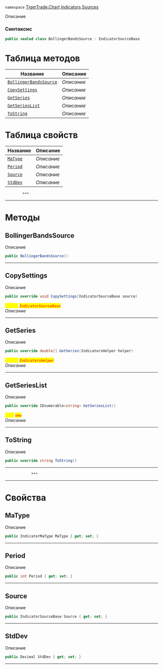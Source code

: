 
`namespace` [TigerTrade.Chart](../../../TigerTrade.Chart.md).[Indicators](../../../TigerTrade.Chart/Indicators.md).[Sources](../../../TigerTrade.Chart/Indicators/Sources.md)


Описание

### Синтаксис
```csharp
public sealed class BollingerBandsSource : IndicatorSourceBase
```


# Таблица методов
| Название | Описание |
| --- | --- |
| [`BollingerBandsSource`](./BollingerBandsSource.cs/Методы/BollingerBandsSource.md) | *Описание* |
| [`CopySettings`](./BollingerBandsSource.cs/Методы/CopySettings.md) | *Описание* |
| [`GetSeries`](./BollingerBandsSource.cs/Методы/GetSeries.md) | *Описание* |
| [`GetSeriesList`](./BollingerBandsSource.cs/Методы/GetSeriesList.md) | *Описание* |
| [`ToString`](./BollingerBandsSource.cs/Методы/ToString.md) | *Описание* |

# Таблица свойств
| Название | Описание |
| --- | --- |
| [`MaType`](./BollingerBandsSource.cs/Свойства/MaType.md) | *Описание* |
| [`Period`](./BollingerBandsSource.cs/Свойства/Period.md) | *Описание* |
| [`Source`](./BollingerBandsSource.cs/Свойства/Source.md) | *Описание* |
| [`StdDev`](./BollingerBandsSource.cs/Свойства/StdDev.md) | *Описание* |




            ***
  ***
  # Методы

## BollingerBandsSource
Описание

```csharp
public BollingerBandsSource()
```

***                

## CopySettings
Описание

```csharp
public override void CopySettings(IndicatorSourceBase source)
```

<mark style="color:yellow;">`source`</mark> <mark style="color:red;">*`IndicatorSourceBase`*</mark>  
 *Описание*  


***                

## GetSeries
Описание

```csharp
public override double[] GetSeries(IndicatorsHelper helper)
```
<mark style="color:yellow;">`helper`</mark> <mark style="color:red;">*`IndicatorsHelper`*</mark>  
 *Описание*  


***                

## GetSeriesList
Описание

```csharp
public override IEnumerable<string> GetSeriesList()
```
<mark style="color:yellow;">`List`</mark> <mark style="color:red;">*`new`*</mark>  
 *Описание*  


***                

## ToString
Описание

```csharp
public override string ToString()
```

***                
                ***
  ***
  # Свойства

## MaType
Описание

```csharp
public IndicatorMaType MaType { get; set; }
```
***

## Period
Описание

```csharp
public int Period { get; set; }
```
***

## Source
Описание

```csharp
public IndicatorSourceBase Source { get; set; }
```
***

## StdDev
Описание

```csharp
public Decimal StdDev { get; set; }
```
***

